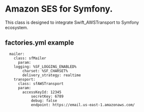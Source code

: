# Amazon SES for Symfony.

This class is designed to integrate Swift_AWSTransport to Symfony ecosystem.

## factories.yml example

      mailer:
        class: sfMailer
          param:
	    logging: %SF_LOGGING_ENABLED%
            charset: %SF_CHARSET%
            delivery_strategy: realtime
	    transport:
	      class: sfAWSTransport
	      param:
	        accessKeyId: 12345
                secretKey: 6789
                debug: false
                endpoint: https://email.us-east-1.amazonaws.com/


